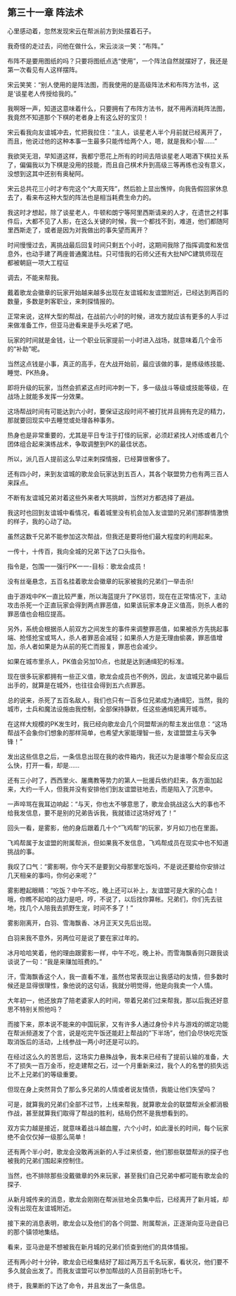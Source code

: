 ## 第三十一章 阵法术

心里感动着，忽然发现宋云在帮派前方到处摆着石子。

我奇怪的走过去，问他在做什么，宋云淡淡一笑：”布阵。”

布阵不是要用图纸的吗？只要将图纸点选“使用”，一个阵法自然就摆好了，我还是第一次看见有人这样摆阵。

宋云笑笑：“别人使用的是阵法图，而我使用的是高级阵法术和布阵方法书，这是‘谈星老人传授给我的。”

我啊呀一声，知道这意味着什么，只要拥有了布阵方法书，就不用再消耗阵法图，我竟然不知道那个下棋的老者身上有这么好的宝贝！

宋云看我向友谊城冲去，忙把我拉住：”主人，谈星老人半个月前就已经离开了，而且，他说过他的这种本事一生最多只能传给两个人，嗯，就是我和小智……”

我欲哭无泪，早知道这样，我都宁愿花上所有的时间去陪谈星老人喝酒下棋拉关系了，偏偏我以为下棋是没用的技能，而且自己棋术升到高级三等再练也没有意义，没想到这其中还别有奥秘阿。

宋云总共花三小时才布完这个“大周天阵”，然后脸上显出憔悴，向我告假回家休息去了，看来布这种大型的阵法也是相当耗费生命力的。

我这时才想起，除了谈星老人，牛顿和朗宁等阿里西斯请来的人才，在遗世之村事件后，大都不见了人影，在这么关键的时候，我一个都找不到，难道，他们都随阿里西斯走了，或者是因为对我做出的事失望而离开？

时间慢慢过去，离挑战最后回复时间只剩五个小时，这期间我除了指挥调度和发信息外，也动手建了两座普通魔法柱。只可惜我的石师父还有大批NPC建筑师现在都被朝庭一项大工程征

调去，不能来帮我。

戴着歌龙会徽章的玩家开始越来越多出现在友谊城和友谊盟附近，已经达到两百的数量，多数是刺客职业，来刺探情报的。

正常来说，这样大型的帮战，在战前六小时的时候，进攻方就应该有更多的人手过来做准备工作，但亚马逊看来是手头吃紧了吧。

玩家的时间就是金钱，让一个职业玩家提前一小时进入战场，就意味着几个金币的“补助”呢。

当然这点钱是小事，真正的高手，在大战开始前，最应该做的事，是练级练技能、睡觉、PK热身。

即将升级的玩家，当然会抓紧这点时间冲刺一下，多一级战斗等级或技能等级，在战场上就能多发挥一分效果。

这场帮战时间有可能达到六小时，要保证这段时间不被打扰并且拥有充足的精力，那就要回现实中去睡觉或处理各种事务。

热身也是非常重要的，尤其是平日专注于打怪的玩家，必须赶紧找人对练或者几个团体组合起来演练战术，争取调整到PK的最佳状态。

所以，派几百人提前这么早过来刺探情报，已经算很奢侈了。

还有四小时，来到友谊城的歌龙会玩家达到五百人，其各个联盟势力也有两三百人来踩点。

不断有友谊城兄弟对着这些外来者大骂挑衅，当然对方都选择了避战。

我这时也回到友谊城中看情况，看着城里没有机会加入友谊盟的兄弟们那群情激愤的样子，我的心动了动。

虽然这数千兄弟不能参加这次帮战，但我还是要将他们最大程度的利用起来。

一传十，十传百，我向全城的兄弟下达了口头指令。

指令是，包围一一强行PK一一-目标：歌龙会成员！

没有丝毫悬念，五百名挂着歌龙会徽章的玩家被我的兄弟们一举击杀!

由于游戏中PK一直比较严重，所以海蓝提升了PK惩罚，现在在正常情况下，主动攻击杀死一个正直玩家会得到两点罪恶值，如果该玩家本身正义值高，则杀人者的罪恶值也会相应提高。

另外，系统会根据杀人前双方之间发生的事件来调整罪恶值，如果被杀方先挑起事端、抢怪抢宝或骂人，杀人者罪恶会减轻；如果杀人方是无理由偷袭，罪恶值增加，杀人者如果是为从前的死亡而报复，罪恶也会减少。

如果在城市里杀人，PK值会另加10点，也就是达到通缉犯的标准。

现在很多玩家都拥有一些正义值，歌龙会成员也不例外，因此，友谊城兄弟中最后出手的，就算是在城外，也往往会得到五六点罪恶。

总的说来，杀死了五百名敌人，我们也只有一百多位兄弟成为通缉犯，当然，我的城市，士兵和魔法设施由我控制，全部保持静默，任这些通缉犯离开城市。

在这样大规模的PK发生时，我已经向歌龙会几个同盟帮派的帮主发出信息：“这场帮战不会象你们想象的那样简单，也希望大家能理智一些，友谊盟盟主与天争锋！”

发出这些信息之后，一条信息出现在我的收件箱内，我还以为是谁哪个帮会反应这么快，打开一看，却是……

还有三小时了，西西里火、屠鹰教等势力的第人一批援兵依约赶来，各方面加起来，大约一千人，但我并没有安排他们到友谊盟驻地去，而是陷入了沉思中。

一声啐骂在我耳边响起：“与天，你也太不够意思了，歌龙会挑战这么大的事也不给我发信息，要不是别的兄弟告诉我，我就错过这场好戏了！”

回头一看，是雾影，他的身后跟着几十个“飞鸡帮”的玩家，岁月如刀也在里面。

飞鸡帮属于友谊盟的附属帮派，但如果我不发信息，飞鸡帮成员在现实中也不知道挑战的事。

我叹了口气：“雾影啊，你今天不是要到父母那里吃饭吗，不是说还要给你安排过几天相亲的事吗，你何必来呢？”

雾影瞪起眼睛：“吃饭？中午不吃，晚上还可以补上，友谊盟可是大家的心血！哦，你瞧不起咱的战力是吧，哼，不说了，以后找你算帐。兄弟们，你们先去驻地，找几个人陪我去抓野生宠，时间不多了！”

雾影刚离开，白羽、雪海飘香、冰月正天又先后出现。

白羽来我不意外，另两位可是说了要在家过年的。

冰月哈哈笑着，他的理由跟雾影一样，中午不吃，晚上补。而雪海飘香则只跟我谈谈说了一句：“我是来赚加班费的。”

汗，雪海飘香这个人，我一直看不准，虽然也常表现出让我感动的友情，但多数时候还是显得很理性，象他说的这句话，我就分明觉得，他是向我卖一个人情。

大年初一，他还放弃了陪老婆家人的时间，带着兄弟们过来帮我，那以后我还好意思不特别关照他吗？

而接下来，原本说不能来的中国玩家，又有许多人通过身份卡片与游戏的绑定功能在帮派频道发了个言，说是吃完午饭还能赶上帮战的”下半场”，他们会尽快吃完饭取消饭后的活动，上线参战一两小时还是可以的。

在经过这么久的苦思后，这场实力悬殊战争，我本来已经有了提前认输的准备，大不了损失一百万金币，挖走建帮之石，过一个月重新来过，我个人的名誉的损失远比不上兄弟们的等级重要。

但现在身上突然背负了那么多兄弟的人情或者说友情债，我能让他们失望吗？

可是，就算我的兄弟们全部不过节，上线来帮我，就算歌龙会的联盟帮派全都消极作战，甚至就算我们取得了帮战的胜利，结局仍然不是我想看到的。

双方实力越是接近，就意味着战斗越血腥，六个小时，如此漫长的时间，每个玩家绝不会仅仅掉一级那么简单！

还有两个半小时，歌龙会没敢再派新的人手过来侦查，他们那些联盟帮派的探子也被我的兄弟们围起来控制住。

当然，也不排除那些没戴徽章的外来玩家，甚至我们自己兄弟中都可能有歌龙会的探子.

从新月城传来的消息，歌龙会刚刚在帮派驻地全员集中后，已经离开了新月城，却没有出现在友谊城附近。

接下来的消息表明，歌龙会以及他们的各个同盟、附属帮派，正逐渐向亚马逊自已的那个镇领地集结。

看来，亚马逊是不想被我在新月城的兄弟们侦查到他们的具体情报。

还有两小时十分钟，歌龙会已经集结好了超过两万五千名玩家，看状况，他们要不多久就会出发了。而我友谊盟可以参加帮战的人员目前到场七千。

终于，我果断的下达了命令，并且发出了一条信息。

